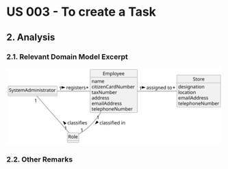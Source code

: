 # US 003 - To create a Task 

## 2. Analysis

### 2.1. Relevant Domain Model Excerpt 

![Domain Model](svg/us003-domain-model.svg)

### 2.2. Other Remarks
